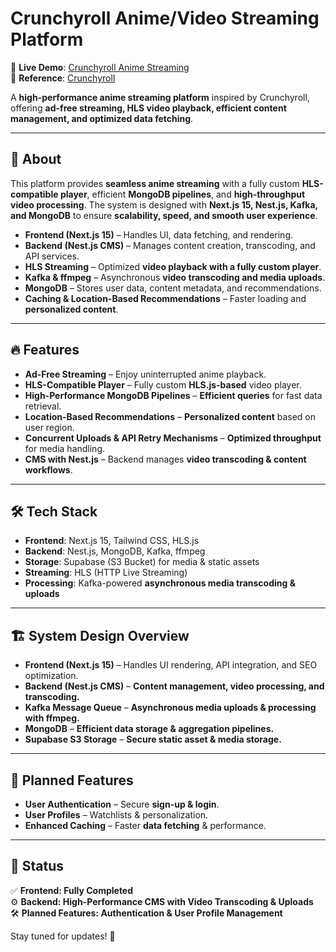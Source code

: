 # Crunchyroll Anime/Video Streaming Platform

🔗 **Live Demo**: [Crunchyroll Anime Streaming](https://crunchyroll-anime-streaming-flame.vercel.app/)  
🔗 **Reference**: [Crunchyroll](https://www.crunchyroll.com/)  

A **high-performance anime streaming platform** inspired by Crunchyroll, offering **ad-free streaming, HLS video playback, efficient content management, and optimized data fetching**.

---

## 🚀 About

This platform provides **seamless anime streaming** with a fully custom **HLS-compatible player**, efficient **MongoDB pipelines**, and **high-throughput video processing**. The system is designed with **Next.js 15, Nest.js, Kafka, and MongoDB** to ensure **scalability, speed, and smooth user experience**.

- **Frontend (Next.js 15)** – Handles UI, data fetching, and rendering.
- **Backend (Nest.js CMS)** – Manages content creation, transcoding, and API services.
- **HLS Streaming** – Optimized **video playback with a fully custom player**.
- **Kafka & ffmpeg** – Asynchronous **video transcoding and media uploads**.
- **MongoDB** – Stores user data, content metadata, and recommendations.
- **Caching & Location-Based Recommendations** – Faster loading and **personalized content**.

---

## 🔥 Features

- **Ad-Free Streaming** – Enjoy uninterrupted anime playback.
- **HLS-Compatible Player** – Fully custom **HLS.js-based** video player.
- **High-Performance MongoDB Pipelines** – **Efficient queries** for fast data retrieval.
- **Location-Based Recommendations** – **Personalized content** based on user region.
- **Concurrent Uploads & API Retry Mechanisms** – **Optimized throughput** for media handling.
- **CMS with Nest.js** – Backend manages **video transcoding & content workflows**.

---

## 🛠 Tech Stack

- **Frontend**: Next.js 15, Tailwind CSS, HLS.js
- **Backend**: Nest.js, MongoDB, Kafka, ffmpeg
- **Storage**: Supabase (S3 Bucket) for media & static assets
- **Streaming**: HLS (HTTP Live Streaming)
- **Processing**: Kafka-powered **asynchronous media transcoding & uploads**

---

## 🏗 System Design Overview

- **Frontend (Next.js 15)** – Handles UI rendering, API integration, and SEO optimization.
- **Backend (Nest.js CMS)** – **Content management, video processing, and transcoding.**
- **Kafka Message Queue** – **Asynchronous media uploads & processing with ffmpeg.**
- **MongoDB** – **Efficient data storage & aggregation pipelines.**
- **Supabase S3 Storage** – **Secure static asset & media storage.**

---

## 🎯 Planned Features

- **User Authentication** – Secure **sign-up & login**.
- **User Profiles** – Watchlists & personalization.
- **Enhanced Caching** – Faster **data fetching** & performance.

---

## 📌 Status

✅ **Frontend: Fully Completed**  
⚙️ **Backend: High-Performance CMS with Video Transcoding & Uploads**  
🛠 **Planned Features: Authentication & User Profile Management**  

Stay tuned for updates! 🚀
